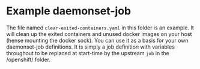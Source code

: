 # Example daemonset-job

The file named `clear-exited-containers.yaml` in this folder is an example.  It will clean up the exited containers and
unused docker images on your host (hense mounting the docker sock).  You can use it as a basis for your own daemonset-job definitions.  It is simply
a job definition with variables throughout to be replaced at start-time by the upstream `job` in the /openshift/
folder.



